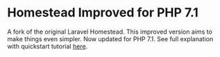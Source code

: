 # Homestead Improved for PHP 7.1

A fork of the original Laravel Homestead. This improved version aims to make things even simpler. Now updated for PHP 7.1.
See full explanation with quickstart tutorial [here](http://www.sitepoint.com/quick-tip-get-homestead-vagrant-vm-running/).
